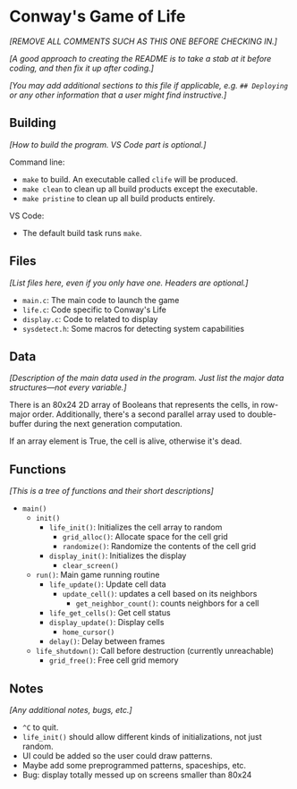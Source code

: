 # Conway's Game of Life

_[REMOVE ALL COMMENTS SUCH AS THIS ONE BEFORE CHECKING IN.]_

_[A good approach to creating the README is to take a stab at it before
coding, and then fix it up after coding.]_

_[You may add additional sections to this file if applicable, e.g. `##
Deploying` or any other information that a user might find
instructive.]_

## Building

_[How to build the program. VS Code part is optional.]_

Command line:

* `make` to build. An executable called `clife` will be produced.
* `make clean` to clean up all build products except the executable.
* `make pristine` to clean up all build products entirely.

VS Code:

* The default build task runs `make`.

## Files

_[List files here, even if you only have one. Headers are optional.]_

* `main.c`: The main code to launch the game
* `life.c`: Code specific to Conway's Life
* `display.c`: Code to related to display
* `sysdetect.h`: Some macros for detecting system capabilities

## Data

_[Description of the main data used in the program. Just list the major
data structures—not every variable.]_

There is an 80x24 2D array of Booleans that represents the cells, in
row-major order. Additionally, there's a second parallel array used to
double-buffer during the next generation computation.

If an array element is True, the cell is alive, otherwise it's dead.

## Functions

_[This is a tree of functions and their short descriptions]_

* `main()`
  * `init()`
    * `life_init()`: Initializes the cell array to random 
      * `grid_alloc()`: Allocate space for the cell grid
      * `randomize()`: Randomize the contents of the cell grid
    * `display_init()`: Initializes the display
      * `clear_screen()`
  * `run()`: Main game running routine
    * `life_update()`: Update cell data
      * `update_cell()`: updates a cell based on its neighbors
        * `get_neighbor_count()`: counts neighbors for a cell
    * `life_get_cells()`: Get cell status
    * `display_update()`: Display cells
      * `home_cursor()`
    * `delay()`: Delay between frames
  * `life_shutdown()`: Call before destruction (currently unreachable)
    * `grid_free()`: Free cell grid memory

## Notes

_[Any additional notes, bugs, etc.]_

* `^C` to quit.
* `life_init()` should allow different kinds of initializations, not
  just random.
* UI could be added so the user could draw patterns.
* Maybe add some preprogrammed patterns, spaceships, etc.
* Bug: display totally messed up on screens smaller than 80x24
